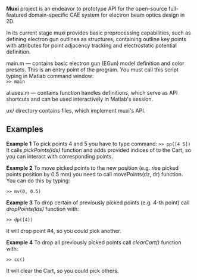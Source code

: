 **Muxi** project is an endeavor to prototype API for the open-source full-featured domain-specific CAE system for electron beam optics design in 2D.
 
In its current stage muxi provides basic preprocessing capabilities, such as defining electron gun outlines as structures, containing outline key points with attributes for point adjacency tracking and electrostatic potential definition.

main.m &mdash; contains basic electron gun (EGun) model definition and color presets. This is an entry point of the program. You must call this script typing in Matlab command window:  
`>> main`

aliases.m &mdash; contains function handles definitions, which serve as API shortcuts and can be used interactively in Matlab's session.

ux/ directory contains files, which implement muxi's API.


## Examples

**Example 1** To pick points 4 and 5 you have to type command:
`>> pp([4 5])`
It calls *pickPoints(Ids)* function and adds provided indices of  to the Cart, so you can interact with corresponding points.

**Example 2** To move picked points to the new position (e.g. rise picked points position by 0.5 mm) you need to call movePoints(dz, dr) function. You can do this by typing:

`>> mv(0, 0.5)`

**Example 3** To drop certain of previously picked points (e.g. 4-th point) call *dropPoints(Ids)* function with:

`>> dp([4])`

It will drop point #4, so you could pick another.

**Example 4** To drop all previously picked points call *clearCart()* function with:

`>> cc()`

It will clear the Cart, so you could pick others.
